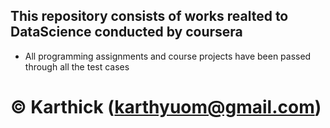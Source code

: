 ## This repository consists of works realted to **DataScience** conducted by coursera
* All programming assignments and course projects have been passed through all the test cases

# © Karthick (karthyuom@gmail.com)
